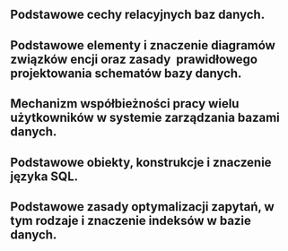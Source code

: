## Podstawowe cechy relacyjnych baz danych.
## Podstawowe elementy i znaczenie diagramów związków encji oraz zasady  prawidłowego     projektowania schematów bazy danych.
## Mechanizm współbieżności pracy wielu użytkowników w systemie zarządzania bazami danych.
## Podstawowe obiekty, konstrukcje i znaczenie języka SQL.
## Podstawowe zasady optymalizacji zapytań, w tym rodzaje i znaczenie indeksów w bazie danych.